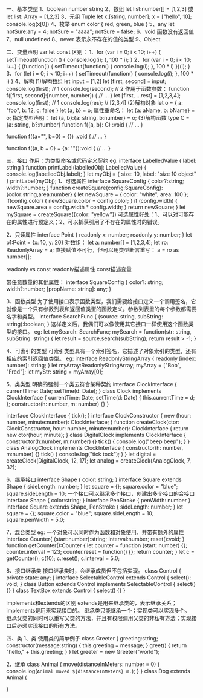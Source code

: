 一、基本类型
1、boolean number string
2、数组
    let list:number[] = [1,2,3] 或 let list: Array<number> = [1,2,3]
3、元组 Tuple
let x:[string, number]; x = ["hello", 10];
console.log(x[0])
4、枚举
enum color {
    red,
    green,
    blue
}
5、any
let notSure:any = 4;
notSure = "aaaa";
notSure = false;
6、void 函数没有返回值
7、null undefined
8、never 表示永不存在的值的类型
9、Object

二、变量声明
var let const
区别：
1、for (var i = 0; i < 10; i++) {
    setTimeout(function () {
        console.log(i);
    }, 100 * i);
}
2、for (var i = 0; i < 10; i++) {
    (function(i) {
        setTimeout(function() {
            console.log(i);
        }, 100 * i)
    })(i);
}
3、for (let i = 0; i < 10; i++) {
    setTimeout(function() {
        console.log(i);
    }, 100 * i)
}
4、解构
(1)解构数组
let input = [1,2]
let [first, second] = input;
console.log(first); // 1
console.log(second); // 2
作用于函数参数：
function f([first, second]:[number, number]) {
    // ...
}
let [first, ...rest] = [1,2,3,4];
console.log(first); // 1
console.log(res); // [2,3,4]
(2)解构对象
let o = {
    a: "foo",
    b: 12,
    c: false
}
let {a, b} = o;
属性重命名：
let {a: aName, b: bName} = o;
指定类型声明：
let {a, b}:{a: string, b:number} = o;
(3)解构函数
type C = {a: string, b?:number}
function f({a, b}: C) :void {
    // ...
}

function f({a="", b=0} = {}) :void {
    // ...
}

function f({a, b = 0} = {a: ""}):void {
    // ...
}

三、接口
作用：为类型命名或代码定义契约
eg:
interface LabelledValue {
    label: string
}
function printLabel(labelledObj: LabelledValue) {
    console.log(labelledObj.label);
}
let myObj = {
    size: 10,
    label: "size 10 object"
}
printLabel(myObj);
1、可选属性
interface SquareConfig {
    color?:string;
    width?:number;
}
function createSquare(config:SquareConfig):{color:string,area:number} {
    let newSquare = {
        color: "white",
        area: 100
    };
    if(config.color) {
        newSquare.color = config.color;
    }
    if (config.width) {
        newSquare.area = config.width * config.width;
    }
    return newSquare;
}
let mySquare = createSquare({color: "yellow"})
可选属性好处：1、可以对可能存在的属性进行预定义；2、可以捕获引用了不存在的属性时的错误。

2、只读属性
interface Point {
    readonly x: number;
    readonly y: number;
}
let p1:Point = {x: 10, y: 20}
对数组：
let a: number[] = [1,2,3,4];
let ro: ReadonlyArray<number> = a;
直接赋值不可行，但可以用类型断言重写：
a = ro as number[];

readonly vs const
readonly描述属性 const描述变量

带任意数量的其他属性：
interface SquareConfig {
    color?: string;
    width?:number;
    [propName: string]: any;
}

3、函数类型
为了使用接口表示函数类型，我们需要给接口定义一个调用签名，它就像是一个只有参数列表和返回值类型的函数定义。参数列表里的每个参数都需要名字和类型。
interface SearchFunc {
    (source: string, subString: string):boolean;
}
这样定义后，我偶们可以像使用其它接口一样使用这个函数类型的接口。
eg:
let mySearch: SearchFunc;
mySearch = function(str: string, subString: string) {
    let result = source.search(subString);
    return result > -1;
}

4、可索引的类型
可索引类型具有一个索引签名，它描述了对象索引的类型，还有相应的索引返回值类型。
eg:
interface ReadonlyStringArray {
    readonly [index: number]: string;
}
let myArray:ReadonlyStringArray;
myArray = ["Bob", "Fred"];
let myStr: string = myArray[0];

5、类类型
明确的强制一个类去符合某种契约
interface ClockInterface {
    currentTime: Date;
    setTime(d: Date);
}
class Clock implements ClockInterface {
    currentTime: Date;
    setTime(d: Date) {
        this.currentTime = d;
    };
    constructor(h: number, m: number) {}
}

interface ClockInterface {
    tick();
}
interface ClockConstructor {
    new (hour: number, minute:number): ClockInterface;
}
function createClock(ctor: ClockConstructor, hour: number, minute:number): ClockInterface {
    return new ctor(hour, minute);
}
class DigitalClock implements ClockInterface {
    constructor(h:number, m:number) {}
    tick() {
        console.log("beep beep");
    }
}
class AnalogClock implements ClockInterface {
    constructor(h: number, m:number) {}
    tick() {
        console.log("tick tock");
    }
}
let digital = createClock(DigitalClock, 12, 17);
let analog = createClock(AnalogClock, 7, 32);

6、继承接口
interface Shape {
    color: string;
}
interface Square extends Shape {
    sideLength: number;
}
let square = <Square>{};
square.color = "blue";
square.sideLength = 10;
一个接口可以继承多个接口，创建出多个接口的合接口
interface Shape {
    color:string;
}
interface PenStroke {
    penWidth: number
}
interface Square extends Shape, PenStroke {
    sideLength: number;
}
let square = <Square>{};
square.color = "blue";
square.sideLength = 10;
square.penWidth = 5.0;

7、混合类型
eg: 一个对象可以同时作为函数和对象使用，并带有额外的属性
interface Counter{
    (start:number):string;
    interval:number;
    reset():void;
}
function getCounter():Counter {
    let counter = <Counter>function (start: number) {};
    counter.interval = 123;
    counter.reset = function() {};
    return counter;
}
let c = getCounter();
c(10);
c.reset();
c.interval = 5.0;

8、接口继承类
接口继承类时，会继承成员但不包括实现。
class Control {
    private state: any;
}
interface SelectableControl extends Control {
    select(): void;
}
class Button extends Control implements SelectableControl {
    select() {}
}
class TextBox extends Control {
    select() {}
}

implements和extends的区别
extends是用来继承类的，表示继承关系；implements是用来实现接口的。
继承类只能继承一个；实现类可以实现多个。
继承父类的同时可以重写父类的方法，并且有权限调用父类的非私有方法；实现接口后必须实现接口的所有方法。

四、类
1、类
使用类的简单例子
class Greeter {
    greeting:string;
    constructor(message:string) {
        this.greeting = message;
    }
    greet() {
        return "hello," + this.greeting;
    }
}
let greeter = new Greeter("world");

2、继承
class Animal {
    move(distanceInMeters: number = 0) {
        console.log(`Animal moved ${distanceInMeters} m.`);
    }
}
class Dog extends Animal {
    
}
